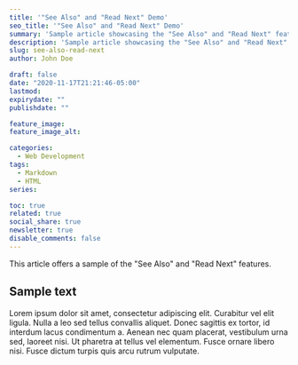 ```yaml
---
title: '"See Also" and "Read Next" Demo'
seo_title: '"See Also" and "Read Next" Demo'
summary: 'Sample article showcasing the "See Also" and "Read Next" features.'
description: 'Sample article showcasing the "See Also" and "Read Next" features.'
slug: see-also-read-next
author: John Doe

draft: false
date: "2020-11-17T21:21:46-05:00"
lastmod: 
expirydate: ""
publishdate: ""

feature_image: 
feature_image_alt: 

categories:
  - Web Development
tags:
  - Markdown
  - HTML
series: 

toc: true
related: true
social_share: true
newsletter: true
disable_comments: false
---
```


This article offers a sample of the "See Also" and "Read Next" features.

## Sample text

Lorem ipsum dolor sit amet, consectetur adipiscing elit. Curabitur vel elit ligula. Nulla a leo sed tellus convallis aliquet. Donec sagittis ex tortor, id interdum lacus condimentum a. Aenean nec quam placerat, vestibulum urna sed, laoreet nisi. Ut pharetra at tellus vel elementum. Fusce ornare libero nisi. Fusce dictum turpis quis arcu rutrum vulputate.
